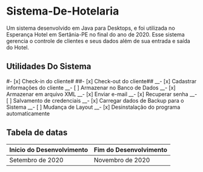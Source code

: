 # Sistema-De-Hotelaria
Um sistema desenvolvido em Java para Desktops, e foi utilizada no Esperança Hotel em Sertânia-PE no final do ano de 2020. Esse sistema gerencia o controle de clientes e seus dados além de sua entrada e saída do Hotel.
## Utilidades Do Sistema

#- [x] Check-in do cliente#
##- [x] Check-out do cliente##
__- [x] Cadastrar informações do cliente
__- [ ] Armazenar no Banco de Dados
__- [x] Armazenar em arquivo XML
__- [x] Enviar e-mail
__- [x] Recuperar senha
__- [ ] Salvamento de credenciais
__- [x] Carregar dados de Backup para o Sistema
__- [ ] Mudança de Layout
__- [x] Desinstalação do programa automaticamente
## Tabela de  datas
|Inicio do Desenvolvimento|Fim do Desenvolvimento|
|-------------------------|----------------------|
|    Setembro de 2020     |    Novembro de 2020  |

